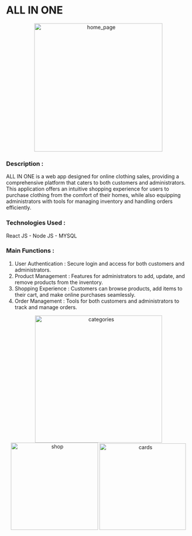 <h1>ALL IN ONE</h1>

<p align="center">
  <img width="350" alt="home_page" src="https://github.com/user-attachments/assets/4c2d1210-535d-4c4c-83fb-12feb78bb586">
</p>

<h3>Description :</h3>

ALL IN ONE is a web app designed for online clothing sales, providing a comprehensive platform that caters to both customers and administrators. This application offers an intuitive shopping experience for users to purchase clothing from the comfort of their homes, while also equipping administrators with tools for managing inventory and handling orders efficiently.

<h3>Technologies Used : </h3>
React JS - Node JS - MYSQL

<h3>Main Functions :</h3>

1. User Authentication : Secure login and access for both customers and administrators.
2. Product Management : Features for administrators to add, update, and remove products from the inventory.
3. Shopping Experience : Customers can browse products, add items to their cart, and make online purchases seamlessly.
4. Order Management : Tools for both customers and administrators to track and manage orders.

<p align="center">
  <img width="347" alt="categories" src="https://github.com/user-attachments/assets/ba8ea931-025b-4727-b546-276d5443f9a9">
  <img width="238" alt="shop" src="https://github.com/user-attachments/assets/320f6fd6-bad4-4dd4-a576-f2d840a49dd0">
  <img width="236" alt="cards" src="https://github.com/user-attachments/assets/5386e693-e0f4-4d8c-bea8-ff3600a1fa37">
</p>
